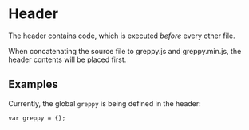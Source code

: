 # Header

The header contains code, which is executed *before* every other file.

When concatenating the source file to greppy.js and greppy.min.js, the header
contents will be placed first.

## Examples

Currently, the global `greppy` is being defined in the header:

    var greppy = {};

